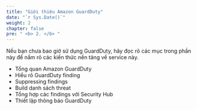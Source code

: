 ```yaml
---
title: "Giới thiệu Amazon GuardDuty"
date: "`r Sys.Date()`"
weight: 2
chapter: false
pre: " <b> 2. </b> "
---
```


Nếu bạn chưa bao giờ sử dụng GuardDuty, hãy đọc rõ các mục trong phần này để nắm rõ các kiến thức nền tảng về service này.

- Tổng quan Amazon GuardDuty
- Hiểu rõ GuardDuty finding
- Suppressing findings
- Build danh sách threat
- Tổng hợp các findings với Security Hub
- Thiết lập thông báo GuardDuty







